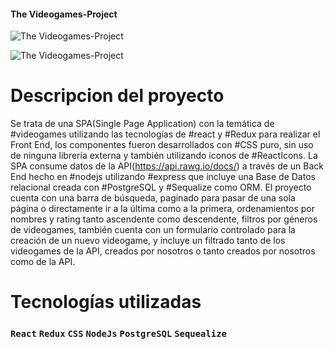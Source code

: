 #### The Videogames-Project
![The Videogames-Project ](https://firebasestorage.googleapis.com/v0/b/react-eccomerce-979a7.appspot.com/o/Categorias%2Fgames1.jpg?alt=media&token=fcd81a45-86f0-4d3b-8b6b-5ad9d80a4f6b)

![The Videogames-Project ](https://firebasestorage.googleapis.com/v0/b/react-eccomerce-979a7.appspot.com/o/Categorias%2Fgames2.jpg?alt=media&token=3cb090ac-dbb8-4bb8-a1ac-350ff9bdb36f)

# Descripcion del proyecto

Se trata de una SPA(Single Page Application) con la temática de #videogames utilizando las tecnologías de #react y #Redux para realizar el Front End, los componentes
fueron desarrollados con #CSS puro, sin uso de ninguna librería externa y también utilizando iconos de #ReactIcons.
La SPA consume datos de la API(https://api.rawg.io/docs/) a través de un Back End hecho en #nodejs utilizando #express que incluye una Base de Datos relacional 
creada con #PostgreSQL y #Sequalize como ORM.
El proyecto cuenta con una barra de búsqueda, paginado para pasar de una sola página o directamente ir a la última como a la primera, ordenamientos por nombres 
y rating tanto ascendente como descendente, filtros por géneros de videogames, también cuenta con un formulario controlado para la creación de un nuevo videogame,
y incluye un filtrado tanto de los videogames de la API, creados por nosotros o tanto creados por nosotros como de la API.

# Tecnologías utilizadas

### `React` `Redux` `CSS` `NodeJs` `PostgreSQL` `Sequealize`
